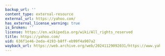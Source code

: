 ```yaml
---
backup_url: ''
content_type: external-resource
external_url: https://yahoo.com/
has_external_license_warning: true
is_broken: ''
license: https://en.wikipedia.org/wiki/All_rights_reserved
title: https://yahoo.com/
uid: 636f1e46-2eda-4193-b8ff-eb99f4a907a2
wayback_url: https://web.archive.org/web/20241129092031/https://www.yahoo.com/
---
```

